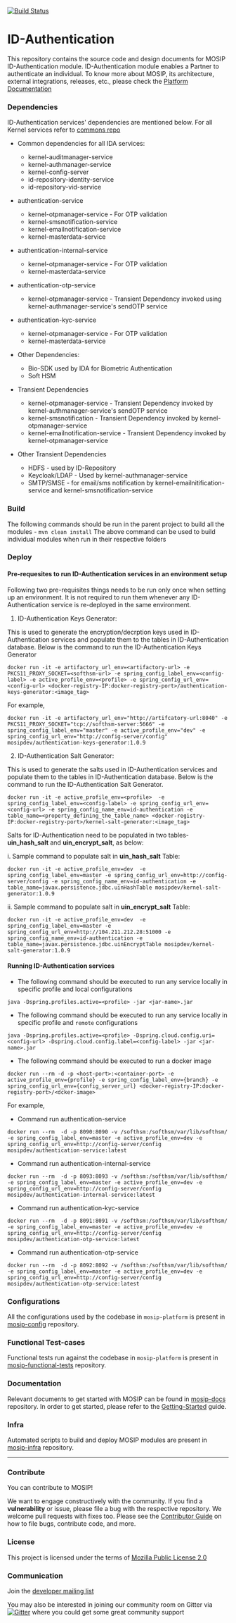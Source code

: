 [![Build Status](https://travis-ci.com/mosip/id-authentication.svg?branch=master)](https://travis-ci.com/mosip/id-authentication)

# ID-Authentication
This repository contains the source code and design documents for MOSIP ID-Authentication module. ID-Authentication module enables a Partner to authenticate an individual. To know more about MOSIP, its architecture, external integrations, releases, etc., please check the [Platform Documentation](https://github.com/mosip/mosip-docs/wiki)

### Dependencies
ID-Authentication services' dependencies are mentioned below.  For all Kernel services refer to [commons repo](https://github.com/mosip/commons)
* Common dependencies for all IDA services:
  * kernel-auditmanager-service 
  * kernel-authmanager-service 
  * kernel-config-server 
  * id-repository-identity-service
  * id-repository-vid-service
  
* authentication-service
  * kernel-otpmanager-service - For OTP validation
  * kernel-smsnotification-service
  * kernel-emailnotification-service
  * kernel-masterdata-service
  
* authentication-internal-service
  * kernel-otpmanager-service - For OTP validation
  * kernel-masterdata-service
  
* authentication-otp-service
  * kernel-otpmanager-service - Transient Dependency invoked using kernel-authmanager-service's sendOTP service
  
* authentication-kyc-service
  * kernel-otpmanager-service - For OTP validation
  * kernel-masterdata-service

* Other Dependencies:
  * Bio-SDK used by IDA for Biometric Authentication
  * Soft HSM

* Transient Dependencies
  * kernel-otpmanager-service - Transient Dependency invoked by kernel-authmanager-service's sendOTP service
  * kernel-smsnotification - Transient Dependency invoked by kernel-otpmanager-service
  * kernel-emailnotification-service - Transient Dependency invoked by kernel-otpmanager-service
  
* Other Transient Dependencies
  * HDFS - used by ID-Repository
  * Keycloak/LDAP - Used by kernel-authmanager-service
  * SMTP/SMSE - for email/sms notification by kernel-emailnitification-service and kernel-smsnotification-service


### Build
The following commands should be run in the parent project to build all the modules - 
`mvn clean install`
The above command can be used to build individual modules when run in their respective folders

### Deploy

#### Pre-requesites to run ID-Authentication services in an environment setup
Following two pre-requisites things needs to be run only once when setting up an environment. It is not required to run them whenever any ID-Authentication service is re-deployed in the same environment.

1. ID-Authentication Keys Generator:

This is used to generate the encryption/decrption keys used in ID-Authentication services and populate them to the tables in ID-Authentication database. Below is the command to run the ID-Authentication Keys Generator
```
docker run -it -e artifactory_url_env=<artifactory-url> -e PKCS11_PROXY_SOCKET=<softhsm-url> -e spring_config_label_env=<config-label> -e active_profile_env=<profile> -e spring_config_url_env=<config-url> <docker-registry-IP:docker-registry-port>/authentication-keys-generator:<image_tag>
```

For example,
```
docker run -it -e artifactory_url_env="http://artifcatory-url:8040" -e PKCS11_PROXY_SOCKET="tcp://softhsm-server:5666" -e spring_config_label_env="master" -e active_profile_env="dev" -e spring_config_url_env="http://config-server/config" mosipdev/authentication-keys-generator:1.0.9
```

2. ID-Authentication Salt Generator:

This is used to generate the salts used in ID-Authentication services and populate them to the tables in ID-Authentication database.  Below is the command to run the ID-Authentication Salt Generator.
```
docker run -it -e active_profile_env=<profile>  -e spring_config_label_env=<config-label> -e spring_config_url_env=<config-url> -e spring_config_name_env=id-authentication -e table_name=<property_defining_the_table_name> <docker-registry-IP:docker-registry-port>/kernel-salt-generator:<image_tag>
```

Salts for ID-Authentication need to be populated in two tables-  **uin_hash_salt** and **uin_encrypt_salt**, as below:

i.	Sample command to populate salt in **uin_hash_salt** Table:
```
docker run -it -e active_profile_env=dev  -e spring_config_label_env=master -e spring_config_url_env=http://config-server/config -e spring_config_name_env=id-authentication -e table_name=javax.persistence.jdbc.uinHashTable mosipdev/kernel-salt-generator:1.0.9
```

 ii.	Sample command to populate salt in **uin_encrypt_salt** Table:
```
docker run -it -e active_profile_env=dev  -e spring_config_label_env=master -e spring_config_url_env=http://104.211.212.28:51000 -e spring_config_name_env=id-authentication -e table_name=javax.persistence.jdbc.uinEncryptTable mosipdev/kernel-salt-generator:1.0.9
```

#### Running ID-Authentication services
* The following command should be executed to run any service locally in specific profile and local configurations
````
java -Dspring.profiles.active=<profile> -jar <jar-name>.jar
````

* The following command should be executed to run any service locally in specific profile and `remote` configurations
````
java -Dspring.profiles.active=<profile> -Dspring.cloud.config.uri=<config-url> -Dspring.cloud.config.label=<config-label> -jar <jar-name>.jar
````

* The following command should be executed to run a docker image
````
docker run --rm -d -p <host-port>:<container-port> -e active_profile_env={profile} -e spring_config_label_env={branch} -e spring_config_url_env={config_server_url} <docker-registry-IP:docker-registry-port>/<dcker-image>
````

For example,
* Command run authentication-service
```
docker run --rm  -d -p 8090:8090 -v /softhsm:/softhsm/var/lib/softhsm/ -e spring_config_label_env=master -e active_profile_env=dev -e spring_config_url_env=http://config-server/config mosipdev/authentication-service:latest
```

* Command run authentication-internal-service
```
docker run --rm  -d -p 8093:8093 -v /softhsm:/softhsm/var/lib/softhsm/ -e spring_config_label_env=master -e active_profile_env=dev -e spring_config_url_env=http://config-server/config mosipdev/authentication-internal-service:latest
```

* Command run authentication-kyc-service
```
docker run --rm  -d -p 8091:8091 -v /softhsm:/softhsm/var/lib/softhsm/ -e spring_config_label_env=master -e active_profile_env=dev -e spring_config_url_env=http://config-server/config mosipdev/authentication-otp-service:latest
```

* Command run authentication-otp-service
```
docker run --rm  -d -p 8092:8092 -v /softhsm:/softhsm/var/lib/softhsm/ -e spring_config_label_env=master -e active_profile_env=dev -e spring_config_url_env=http://config-server/config mosipdev/authentication-otp-service:latest
```

### Configurations
All the configurations used by the codebase in `mosip-platform` is present in [mosip-config](https://github.com/mosip/mosip-config) repository.

### Functional Test-cases
Functional tests run against the codebase in `mosip-platform` is present in [mosip-functional-tests](https://github.com/mosip/mosip-functional-tests) repository.

### Documentation
Relevant documents to get started with MOSIP can be found in [mosip-docs](https://github.com/mosip/mosip-docs) repository. 
In order to get started, please refer to the [Getting-Started](https://github.com/mosip/mosip-docs/wiki/Getting-Started) guide.

### Infra
Automated scripts to build and deploy MOSIP modules are present in [mosip-infra](https://github.com/mosip/mosip-infra) repository.


---

### Contribute
You can contribute to MOSIP! 

We want to engage constructively with the community.  If you find a **vulnerability** or issue, please file a bug with the respective repository.  We welcome pull requests with fixes too.  Please see the [Contributor Guide](https://github.com/mosip/mosip-docs/wiki/Contributor-Guide) on how to file bugs, contribute code, and more.

### License
This project is licensed under the terms of [Mozilla Public License 2.0](https://github.com/mosip/mosip-platform/blob/master/LICENSE)

### Communication
Join the [developer mailing list](https://groups.io/g/mosip-dev)


You may also be interested in joining our community room on Gitter via [![Gitter](https://badges.gitter.im/mosip-community/community.svg)](https://gitter.im/mosip-community/community?utm_source=badge&utm_medium=badge&utm_campaign=pr-badge)  where you could get some great community support

